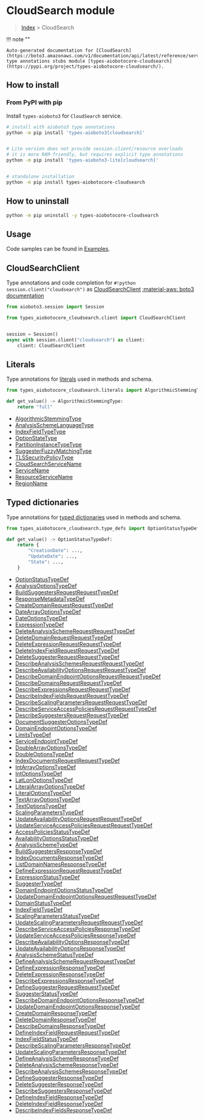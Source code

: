 # CloudSearch module

> [Index](../README.md) > CloudSearch


!!! note ""

    Auto-generated documentation for [CloudSearch](https://boto3.amazonaws.com/v1/documentation/api/latest/reference/services/cloudsearch.html#CloudSearch)
    type annotations stubs module [types-aiobotocore-cloudsearch](https://pypi.org/project/types-aiobotocore-cloudsearch/).

## How to install



### From PyPI with pip

Install `types-aioboto3` for `CloudSearch` service.

```bash
# install with aioboto3 type annotations
python -m pip install 'types-aioboto3[cloudsearch]'


# Lite version does not provide session.client/resource overloads
# it is more RAM-friendly, but requires explicit type annotations
python -m pip install 'types-aioboto3-lite[cloudsearch]'


# standalone installation
python -m pip install types-aiobotocore-cloudsearch
```



## How to uninstall

```bash
python -m pip uninstall -y types-aiobotocore-cloudsearch
```

## Usage

Code samples can be found in [Examples](./usage.md).

## CloudSearchClient

Type annotations and code completion for  `#!python session.client("cloudsearch")` as [CloudSearchClient](./client.md)
[:material-aws: boto3 documentation](https://boto3.amazonaws.com/v1/documentation/api/latest/reference/services/cloudsearch.html#CloudSearch.Client)

```python title="Usage example"
from aioboto3.session import Session

from types_aiobotocore_cloudsearch.client import CloudSearchClient


session = Session()
async with session.client("cloudsearch") as client:
    client: CloudSearchClient
```








## Literals

Type annotations for [literals](./literals.md) used in methods and schema.

```python title="Usage example"
from types_aiobotocore_cloudsearch.literals import AlgorithmicStemmingType

def get_value() -> AlgorithmicStemmingType:
    return "full"
```

- [AlgorithmicStemmingType](./literals.md#algorithmicstemmingtype)
- [AnalysisSchemeLanguageType](./literals.md#analysisschemelanguagetype)
- [IndexFieldTypeType](./literals.md#indexfieldtypetype)
- [OptionStateType](./literals.md#optionstatetype)
- [PartitionInstanceTypeType](./literals.md#partitioninstancetypetype)
- [SuggesterFuzzyMatchingType](./literals.md#suggesterfuzzymatchingtype)
- [TLSSecurityPolicyType](./literals.md#tlssecuritypolicytype)
- [CloudSearchServiceName](./literals.md#cloudsearchservicename)
- [ServiceName](./literals.md#servicename)
- [ResourceServiceName](./literals.md#resourceservicename)
- [RegionName](./literals.md#regionname)




## Typed dictionaries

Type annotations for [typed dictionaries](./type_defs.md) used in methods and schema.

```python title="Usage example"
from types_aiobotocore_cloudsearch.type_defs import OptionStatusTypeDef

def get_value() -> OptionStatusTypeDef:
    return {
        "CreationDate": ...,
        "UpdateDate": ...,
        "State": ...,
    }
```

- [OptionStatusTypeDef](./type_defs.md#optionstatustypedef)
- [AnalysisOptionsTypeDef](./type_defs.md#analysisoptionstypedef)
- [BuildSuggestersRequestRequestTypeDef](./type_defs.md#buildsuggestersrequestrequesttypedef)
- [ResponseMetadataTypeDef](./type_defs.md#responsemetadatatypedef)
- [CreateDomainRequestRequestTypeDef](./type_defs.md#createdomainrequestrequesttypedef)
- [DateArrayOptionsTypeDef](./type_defs.md#datearrayoptionstypedef)
- [DateOptionsTypeDef](./type_defs.md#dateoptionstypedef)
- [ExpressionTypeDef](./type_defs.md#expressiontypedef)
- [DeleteAnalysisSchemeRequestRequestTypeDef](./type_defs.md#deleteanalysisschemerequestrequesttypedef)
- [DeleteDomainRequestRequestTypeDef](./type_defs.md#deletedomainrequestrequesttypedef)
- [DeleteExpressionRequestRequestTypeDef](./type_defs.md#deleteexpressionrequestrequesttypedef)
- [DeleteIndexFieldRequestRequestTypeDef](./type_defs.md#deleteindexfieldrequestrequesttypedef)
- [DeleteSuggesterRequestRequestTypeDef](./type_defs.md#deletesuggesterrequestrequesttypedef)
- [DescribeAnalysisSchemesRequestRequestTypeDef](./type_defs.md#describeanalysisschemesrequestrequesttypedef)
- [DescribeAvailabilityOptionsRequestRequestTypeDef](./type_defs.md#describeavailabilityoptionsrequestrequesttypedef)
- [DescribeDomainEndpointOptionsRequestRequestTypeDef](./type_defs.md#describedomainendpointoptionsrequestrequesttypedef)
- [DescribeDomainsRequestRequestTypeDef](./type_defs.md#describedomainsrequestrequesttypedef)
- [DescribeExpressionsRequestRequestTypeDef](./type_defs.md#describeexpressionsrequestrequesttypedef)
- [DescribeIndexFieldsRequestRequestTypeDef](./type_defs.md#describeindexfieldsrequestrequesttypedef)
- [DescribeScalingParametersRequestRequestTypeDef](./type_defs.md#describescalingparametersrequestrequesttypedef)
- [DescribeServiceAccessPoliciesRequestRequestTypeDef](./type_defs.md#describeserviceaccesspoliciesrequestrequesttypedef)
- [DescribeSuggestersRequestRequestTypeDef](./type_defs.md#describesuggestersrequestrequesttypedef)
- [DocumentSuggesterOptionsTypeDef](./type_defs.md#documentsuggesteroptionstypedef)
- [DomainEndpointOptionsTypeDef](./type_defs.md#domainendpointoptionstypedef)
- [LimitsTypeDef](./type_defs.md#limitstypedef)
- [ServiceEndpointTypeDef](./type_defs.md#serviceendpointtypedef)
- [DoubleArrayOptionsTypeDef](./type_defs.md#doublearrayoptionstypedef)
- [DoubleOptionsTypeDef](./type_defs.md#doubleoptionstypedef)
- [IndexDocumentsRequestRequestTypeDef](./type_defs.md#indexdocumentsrequestrequesttypedef)
- [IntArrayOptionsTypeDef](./type_defs.md#intarrayoptionstypedef)
- [IntOptionsTypeDef](./type_defs.md#intoptionstypedef)
- [LatLonOptionsTypeDef](./type_defs.md#latlonoptionstypedef)
- [LiteralArrayOptionsTypeDef](./type_defs.md#literalarrayoptionstypedef)
- [LiteralOptionsTypeDef](./type_defs.md#literaloptionstypedef)
- [TextArrayOptionsTypeDef](./type_defs.md#textarrayoptionstypedef)
- [TextOptionsTypeDef](./type_defs.md#textoptionstypedef)
- [ScalingParametersTypeDef](./type_defs.md#scalingparameterstypedef)
- [UpdateAvailabilityOptionsRequestRequestTypeDef](./type_defs.md#updateavailabilityoptionsrequestrequesttypedef)
- [UpdateServiceAccessPoliciesRequestRequestTypeDef](./type_defs.md#updateserviceaccesspoliciesrequestrequesttypedef)
- [AccessPoliciesStatusTypeDef](./type_defs.md#accesspoliciesstatustypedef)
- [AvailabilityOptionsStatusTypeDef](./type_defs.md#availabilityoptionsstatustypedef)
- [AnalysisSchemeTypeDef](./type_defs.md#analysisschemetypedef)
- [BuildSuggestersResponseTypeDef](./type_defs.md#buildsuggestersresponsetypedef)
- [IndexDocumentsResponseTypeDef](./type_defs.md#indexdocumentsresponsetypedef)
- [ListDomainNamesResponseTypeDef](./type_defs.md#listdomainnamesresponsetypedef)
- [DefineExpressionRequestRequestTypeDef](./type_defs.md#defineexpressionrequestrequesttypedef)
- [ExpressionStatusTypeDef](./type_defs.md#expressionstatustypedef)
- [SuggesterTypeDef](./type_defs.md#suggestertypedef)
- [DomainEndpointOptionsStatusTypeDef](./type_defs.md#domainendpointoptionsstatustypedef)
- [UpdateDomainEndpointOptionsRequestRequestTypeDef](./type_defs.md#updatedomainendpointoptionsrequestrequesttypedef)
- [DomainStatusTypeDef](./type_defs.md#domainstatustypedef)
- [IndexFieldTypeDef](./type_defs.md#indexfieldtypedef)
- [ScalingParametersStatusTypeDef](./type_defs.md#scalingparametersstatustypedef)
- [UpdateScalingParametersRequestRequestTypeDef](./type_defs.md#updatescalingparametersrequestrequesttypedef)
- [DescribeServiceAccessPoliciesResponseTypeDef](./type_defs.md#describeserviceaccesspoliciesresponsetypedef)
- [UpdateServiceAccessPoliciesResponseTypeDef](./type_defs.md#updateserviceaccesspoliciesresponsetypedef)
- [DescribeAvailabilityOptionsResponseTypeDef](./type_defs.md#describeavailabilityoptionsresponsetypedef)
- [UpdateAvailabilityOptionsResponseTypeDef](./type_defs.md#updateavailabilityoptionsresponsetypedef)
- [AnalysisSchemeStatusTypeDef](./type_defs.md#analysisschemestatustypedef)
- [DefineAnalysisSchemeRequestRequestTypeDef](./type_defs.md#defineanalysisschemerequestrequesttypedef)
- [DefineExpressionResponseTypeDef](./type_defs.md#defineexpressionresponsetypedef)
- [DeleteExpressionResponseTypeDef](./type_defs.md#deleteexpressionresponsetypedef)
- [DescribeExpressionsResponseTypeDef](./type_defs.md#describeexpressionsresponsetypedef)
- [DefineSuggesterRequestRequestTypeDef](./type_defs.md#definesuggesterrequestrequesttypedef)
- [SuggesterStatusTypeDef](./type_defs.md#suggesterstatustypedef)
- [DescribeDomainEndpointOptionsResponseTypeDef](./type_defs.md#describedomainendpointoptionsresponsetypedef)
- [UpdateDomainEndpointOptionsResponseTypeDef](./type_defs.md#updatedomainendpointoptionsresponsetypedef)
- [CreateDomainResponseTypeDef](./type_defs.md#createdomainresponsetypedef)
- [DeleteDomainResponseTypeDef](./type_defs.md#deletedomainresponsetypedef)
- [DescribeDomainsResponseTypeDef](./type_defs.md#describedomainsresponsetypedef)
- [DefineIndexFieldRequestRequestTypeDef](./type_defs.md#defineindexfieldrequestrequesttypedef)
- [IndexFieldStatusTypeDef](./type_defs.md#indexfieldstatustypedef)
- [DescribeScalingParametersResponseTypeDef](./type_defs.md#describescalingparametersresponsetypedef)
- [UpdateScalingParametersResponseTypeDef](./type_defs.md#updatescalingparametersresponsetypedef)
- [DefineAnalysisSchemeResponseTypeDef](./type_defs.md#defineanalysisschemeresponsetypedef)
- [DeleteAnalysisSchemeResponseTypeDef](./type_defs.md#deleteanalysisschemeresponsetypedef)
- [DescribeAnalysisSchemesResponseTypeDef](./type_defs.md#describeanalysisschemesresponsetypedef)
- [DefineSuggesterResponseTypeDef](./type_defs.md#definesuggesterresponsetypedef)
- [DeleteSuggesterResponseTypeDef](./type_defs.md#deletesuggesterresponsetypedef)
- [DescribeSuggestersResponseTypeDef](./type_defs.md#describesuggestersresponsetypedef)
- [DefineIndexFieldResponseTypeDef](./type_defs.md#defineindexfieldresponsetypedef)
- [DeleteIndexFieldResponseTypeDef](./type_defs.md#deleteindexfieldresponsetypedef)
- [DescribeIndexFieldsResponseTypeDef](./type_defs.md#describeindexfieldsresponsetypedef)

